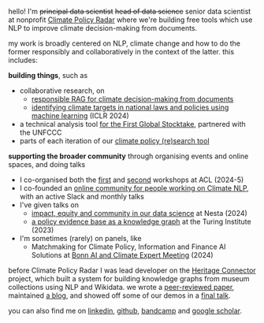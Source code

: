 hello! I'm ~~principal data scientist~~  ~~head of data science~~ senior data scientist at nonprofit [Climate Policy Radar](https://climatepolicyradar.org/) where we're building free tools which use NLP to improve climate decision-making from documents.

my work is broadly centered on NLP, climate change and how to do the former responsibly and collaboratively in the context of the latter. this includes:

**building things**, such as

- collaborative research, on
  - [responsible RAG for climate decision-making from documents](https://arxiv.org/abs/2410.23902)
  - [identifying climate targets in national laws and policies using machine learning](https://www.climatechange.ai/papers/iclr2024/26) (ICLR 2024)
- a technical analysis tool [for the First Global Stocktake](https://gst1.org/), partnered with the UNFCCC
- parts of each iteration of our [climate policy (re)search tool](https://app.climatepolicyradar.org)

**supporting the broader community** through organising events and online spaces, and doing talks

- I co-organised both the [first](https://aclanthology.org/volumes/2024.climatenlp-1/) and [second](https://aclanthology.org/volumes/2025.climatenlp-1/) workshops at ACL (2024-5)
- I co-founded an [online community for people working on Climate NLP](https://climatenlpcommunity.github.io/), with an active Slack and monthly talks
- I've given talks on
  - [impact, equity and community in our data science](/talks/2024_CPR_at_Nesta_data_science_away_day.pdf) at Nesta (2024)
  - [a policy evidence base as a knowledge graph](https://docs.google.com/presentation/d/1MbYrCa1fhcU7v1X-gLh2sxWonxJpw9uZ5Eiy7qLbRt8/edit#slide=id.g104591c5ed4_0_0) at the Turing Institute (2023)
- I'm sometimes (rarely) on panels, like
  - Matchmaking for Climate Policy, Information and Finance AI Solutions at [Bonn AI and Climate Expert Meeting](https://unu.edu/conference/bonn-ai-climate-2024) (2024)

before Climate Policy Radar I was lead developer on the [Heritage Connector](https://www.sciencemuseumgroup.org.uk/projects/heritage-connector) project, which built a system for building knowledge graphs from museum collections using NLP and Wikidata. we wrote a [peer-reviewed paper](https://doi.org/10.1002/ail2.23), maintained [a blog](https://thesciencemuseum.github.io/heritageconnector/), and showed off some of our demos in a [final talk](https://www.youtube.com/watch?v=IVV08dun_jY&list=PLRIxrpy54RHbqCRlYysM9vX_LStbDJ3Ov&index=2).

you can also find me on [linkedin](https://www.linkedin.com/in/kalyandutia/), [github](https://github.com/kdutia/), [bandcamp](https://bandcamp.com/kdutia) and [google scholar](https://scholar.google.com/citations?user=JHYa6iUAAAAJ&hl=en&citsig=ACUpqDdNBMZEw8G96rKo9A5pLDLD).